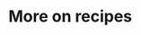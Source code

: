 <!--
/**
 * @name            More...
 * @namespace       doc.recipes
 * @type            Markdown
 * @platform        md
 * @status          stable
 * @menu            Documentation / Recipes           /doc/recipes/more
 *
 * @since           2.0.0
 * @author    Olivier Bossel <olivier.bossel@gmail.com> (https://olivierbossel.com)
 */
-->

<!-- image -->

<!-- header -->
##### 



# More on recipes

